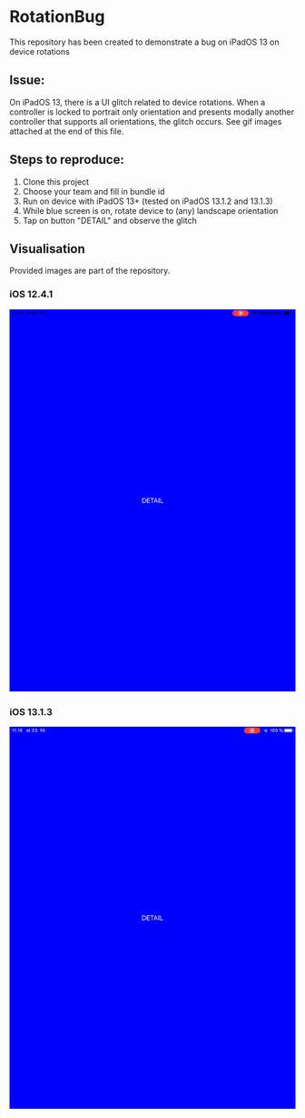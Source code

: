 # RotationBug
This repository has been created to demonstrate a bug on iPadOS 13 on device rotations

## Issue:
On iPadOS 13, there is a UI glitch related to device rotations. When a controller is locked to portrait only orientation and presents modally another controller that supports all orientations, the glitch occurs. See gif images attached at the end of this file.

## Steps to reproduce:
1. Clone this project
2. Choose your team and fill in bundle id
3. Run on device with iPadOS 13+ (tested on iPadOS 13.1.2 and 13.1.3)
4. While blue screen is on, rotate device to (any) landscape orientation
5. Tap on button "DETAIL" and observe the glitch

## Visualisation
Provided images are part of the repository.
### iOS 12.4.1
![iOS 12.4.1](https://raw.githubusercontent.com/Fiser33/RotationBug/master/images/ios_12-4-1.gif)
### iOS 13.1.3
![iOS 13.1.3](https://raw.githubusercontent.com/Fiser33/RotationBug/master/images/ios_13-1-3.gif)
